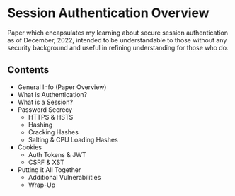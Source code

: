 # Session Authentication Overview
Paper which encapsulates my learning about secure session authentication as of December, 2022, intended to be understandable to those without any security background and useful in refining understanding for those who do.

## Contents
* General Info (Paper Overview)
* What is Authentication?
* What is a Session?
* Password Secrecy
  - HTTPS & HSTS
  - Hashing
  - Cracking Hashes
  - Salting & CPU Loading Hashes
* Cookies
  - Auth Tokens & JWT
  - CSRF & XST
* Putting it All Together
  - Additional Vulnerabilities
  - Wrap-Up
